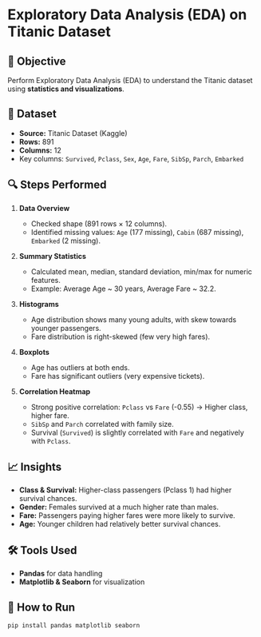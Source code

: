 # Exploratory Data Analysis (EDA) on Titanic Dataset

## 📌 Objective
Perform Exploratory Data Analysis (EDA) to understand the Titanic dataset using **statistics and visualizations**.

## 📂 Dataset
- **Source:** Titanic Dataset (Kaggle)
- **Rows:** 891
- **Columns:** 12
- Key columns: `Survived`, `Pclass`, `Sex`, `Age`, `Fare`, `SibSp`, `Parch`, `Embarked`

## 🔍 Steps Performed
1. **Data Overview**
   - Checked shape (891 rows × 12 columns).
   - Identified missing values: `Age` (177 missing), `Cabin` (687 missing), `Embarked` (2 missing).

2. **Summary Statistics**
   - Calculated mean, median, standard deviation, min/max for numeric features.
   - Example: Average Age ~ 30 years, Average Fare ~ 32.2.

3. **Histograms**
   - Age distribution shows many young adults, with skew towards younger passengers.
   - Fare distribution is right-skewed (few very high fares).

4. **Boxplots**
   - Age has outliers at both ends.
   - Fare has significant outliers (very expensive tickets).

5. **Correlation Heatmap**
   - Strong positive correlation: `Pclass` vs `Fare` (-0.55) → Higher class, higher fare.
   - `SibSp` and `Parch` correlated with family size.
   - Survival (`Survived`) is slightly correlated with `Fare` and negatively with `Pclass`.

## 📈 Insights
- **Class & Survival:** Higher-class passengers (Pclass 1) had higher survival chances.
- **Gender:** Females survived at a much higher rate than males.
- **Fare:** Passengers paying higher fares were more likely to survive.
- **Age:** Younger children had relatively better survival chances.

## 🛠 Tools Used
- **Pandas** for data handling  
- **Matplotlib & Seaborn** for visualization  

## 🚀 How to Run
```bash
pip install pandas matplotlib seaborn
